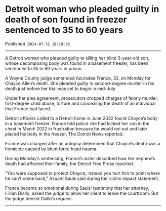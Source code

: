 # Detroit woman who pleaded guilty in death of son found in freezer sentenced to 35 to 60 years

Published :`2024-07-31 18:19:38`

---

A Detroit woman who pleaded guilty to killing her blind 3-year-old son, whose decomposing body was found in a basement freezer, has been sentenced to 35 to 60 years in prison.

A Wayne County judge sentenced Azuradee France, 33, on Monday for Chayce Allen’s death. She pleaded guilty to second-degree murder in his death just before her trial was set to begin in mid-July.

Under her plea agreement, prosecutors dropped charges of felony murder, first-degree child abuse, torture and concealing the death of an individual that France had faced.

Detroit officers called to a Detroit home in June 2022 found Chayce’s body in a basement freezer. France told police she had kicked her son in the chest in March 2022 in frustration because he would not eat and later placed his body in the freezer, The Detroit News reported.

France was charged after an autopsy determined that Chayce’s death was a homicide caused by blunt force head trauma.

During Monday’s sentencing, France’s sister described how her nephew’s death had affected their family, the Detroit Free Press reported.

“You were supposed to protect Chayce, instead you hurt him to point where he can’t come back,” Azuant Sauls said during her victim impact statement.

France became so emotional during Sauls’ testimony that her attorney, Lillian Diallo, asked the judge to allow her client to leave the courtroom. But the judge denied Diallo’s request.

---

